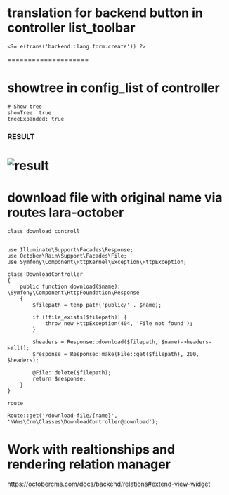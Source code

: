 # translation for backend button in controller list_toolbar
```
<?= e(trans('backend::lang.form.create')) ?> 
```
====================
# showtree in config_list of controller 
```
# Show tree
showTree: true
treeExpanded: true
```
### RESULT
![result](https://raw.githubusercontent.com/idevmans/lpground/master/october-nested-tree.png)
====================
# download file with original name via routes lara-october
```
class download controll


use Illuminate\Support\Facades\Response;
use October\Rain\Support\Facades\File;
use Symfony\Component\HttpKernel\Exception\HttpException;

class DownloadController
{
    public function download($name): \Symfony\Component\HttpFoundation\Response
    {
        $filepath = temp_path('public/' . $name);

        if (!file_exists($filepath)) {
            throw new HttpException(404, 'File not found');
        }

        $headers = Response::download($filepath, $name)->headers->all();
        $response = Response::make(File::get($filepath), 200, $headers);

        @File::delete($filepath);
        return $response;
    }
}

route

Route::get('/download-file/{name}', '\Wms\Crm\Classes\DownloadController@download');
```
# Work with realtionships and rendering relation manager 
https://octobercms.com/docs/backend/relations#extend-view-widget

